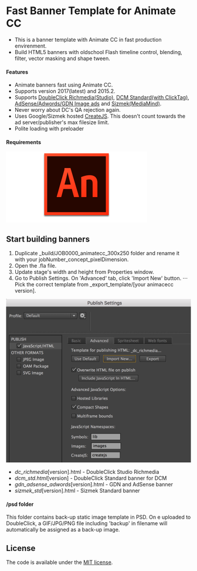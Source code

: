 Fast Banner Template for Animate CC
=======================



* This is a banner template with Animate CC in fast production envirenment.
* Build HTML5 banners with oldschool Flash timeline control, blending, filter, vector masking and shape tween.

#### Features

* Animate banners fast using Animate CC.
* Supports version 2017(latest) and 2015.2.
* Supports [DoubleClick Richmedia(Studio)](https://support.google.com/richmedia/answer/2672545), [DCM Standard(with ClickTag)](https://support.google.com/richmedia/answer/6279525?hl=en), [AdSense/Adwords/GDN Image ads](https://support.google.com/adwordspolicy/answer/176108?hl=en-AU) and [Sizmek(MediaMind)](https://www.sizmek.com/html5-guides/).
* Never worry about DC's QA rejection again.
* Uses Google/Sizmek hosted [CreateJS](http://www.createjs.com/). This doesn't count towards the ad server/publisher's max filesize limit.
* Polite loading with preloader

#### Requirements

[![Adobe Animate CC](etc/animatecc.png)](http://www.adobe.com/au/products/animate.html)


Start building banners
---------------------------------------
1. Duplicate _build/JOB0000_animatecc_300x250 folder and rename it with your jobNumber_concept_pixelDimension.
2. Open the .fla file. 
3. Update stage's width and height from Properties window.
4. Go to Publish Settings. On 'Advanced' tab, click 'Import New' button.
⋅⋅⋅ Pick the correct template from _export_template/[your animacecc version].

![Animate CC](etc/animatecc_publish.png)

* _dc_richmedia_[version].html - DoubleClick Studio Richmedia
* _dcm_std.html_[version] - DoubleClick Standard banner for DCM
* _gdn_adsense_adwords_[version].html - GDN and AdSense banner
* _sizmek_std_[version].html - Sizmek Standard banner


#### /psd folder
This folder contains back-up static image template in PSD. 
On e uploaded to DoubleClick, a GIF/JPG/PNG file including 'backup' in filename will automatically be assigned as a back-up image.


License
---------------------------------------

The code is available under the [MIT license](LICENSE.md).

